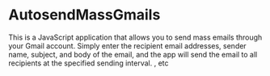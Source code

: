 # AutosendMassGmails
This is a JavaScript application that allows you to send mass emails through your Gmail account. Simply enter the recipient email addresses, sender name, subject, and body of the email, and the app will send the email to all recipients at the specified sending interval. , etc
